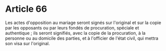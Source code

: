 # Article 66

Les actes d'opposition au mariage seront signés sur l'original et sur la copie par les opposants ou par leurs fondés de procuration, spéciale et authentique ; ils seront signifiés, avec la copie de la procuration, à la personne ou au domicile des parties, et à l'officier de l'état civil, qui mettra son visa sur l'original.